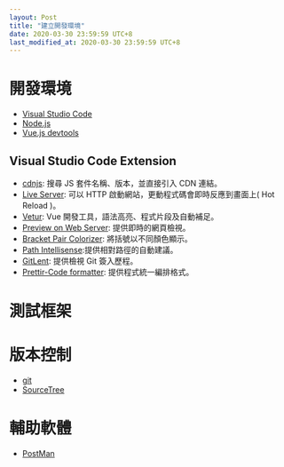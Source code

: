 ```yaml
---
layout: Post
title: "建立開發環境"
date: 2020-03-30 23:59:59 UTC+8 
last_modified_at: 2020-03-30 23:59:59 UTC+8 
---
```

# 開發環境
* [Visual Studio Code][VSCode]
* [Node.js][Node]
* [Vue.js devtools][vuetools]

## Visual Studio Code Extension
* [cdnjs][cdnjs]: 搜尋 JS 套件名稱、版本，並直接引入 CDN 連結。
* [Live Server][liveServer]: 可以 HTTP 啟動網站，更動程式碼會即時反應到畫面上( Hot Reload )。
* [Vetur][Vetur]: Vue 開發工具，語法高亮、程式片段及自動補足。
* [Preview on Web Server][PoWS]: 提供即時的網頁檢視。
* [Bracket Pair Colorizer][BPC]: 將括號以不同顏色顯示。
* [Path Intellisense][PI]:提供相對路徑的自動建議。
* [GitLent][GL]: 提供檢視 Git 簽入歷程。
* [Prettir-Code formatter][PCf]: 提供程式統一編排格式。

# 測試框架

# 版本控制
* [git][git]
* [SourceTree][ST]

# 輔助軟體
* [PostMan][PostMan]

[VSCode]:https://code.visualstudio.com/
[cdnjs]:https://marketplace.visualstudio.com/items?itemName=JakeWilson.vscode-cdnjs
[liveServer]:https://marketplace.visualstudio.com/items?itemName=ritwickdey.LiveServer
[Vetur]:https://marketplace.visualstudio.com/items?itemName=octref.vetur
[vuetools]:https://chrome.google.com/webstore/detail/vuejs-devtools/nhdogjmejiglipccpnnnanhbledajbpd
[Node]:https://nodejs.org/en/download/
[PostMan]:https://www.postman.com/downloads/
[git]:https://git-scm.com/
[ST]:https://www.sourcetreeapp.com/

[GL]:https://marketplace.visualstudio.com/items?itemName=eamodio.gitlens
[BPC]:https://marketplace.visualstudio.com/items?itemName=CoenraadS.bracket-pair-colorizer
[PI]:https://marketplace.visualstudio.com/items?itemName=christian-kohler.path-intellisense
[PoWS]:https://marketplace.visualstudio.com/items?itemName=yuichinukiyama.vscode-preview-server
[PCf]:https://marketplace.visualstudio.com/items?itemName=esbenp.prettier-vscode